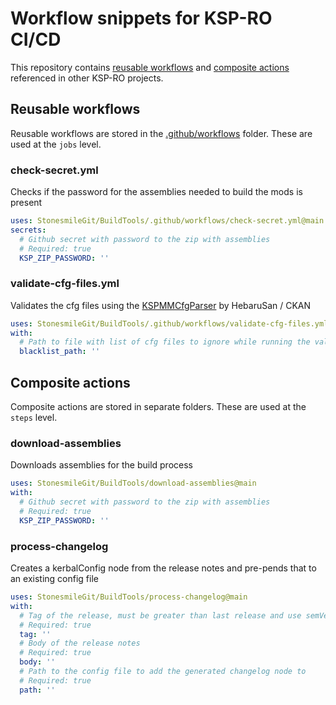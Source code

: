 # Workflow snippets for KSP-RO CI/CD
This repository contains [reusable workflows](https://docs.github.com/en/actions/using-workflows/reusing-workflows) and [composite actions](https://docs.github.com/en/actions/creating-actions/creating-a-composite-action) referenced in other KSP-RO projects.

## Reusable workflows
Reusable workflows are stored in the [.github/workflows](https://github.com/StonesmileGit/BuildTools/tree/main/.github/workflows) folder. These are used at the `jobs` level.
### check-secret.yml
Checks if the password for the assemblies needed to build the mods is present
```yml
uses: StonesmileGit/BuildTools/.github/workflows/check-secret.yml@main
secrets:
  # Github secret with password to the zip with assemblies
  # Required: true
  KSP_ZIP_PASSWORD: ''
```
### validate-cfg-files.yml
Validates the cfg files using the [KSPMMCfgParser](https://github.com/KSP-CKAN/KSPMMCfgParser) by HebaruSan / CKAN
```yml
uses: StonesmileGit/BuildTools/.github/workflows/validate-cfg-files.yml@main
with:
  # Path to file with list of cfg files to ignore while running the validator
  blacklist_path: ''
```


## Composite actions
Composite actions are stored in separate folders. These are used at the `steps` level.
### download-assemblies
Downloads assemblies for the build process
```yml
uses: StonesmileGit/BuildTools/download-assemblies@main
with:
  # Github secret with password to the zip with assemblies
  # Required: true
  KSP_ZIP_PASSWORD: ''
```
### process-changelog
Creates a kerbalConfig node from the release notes and pre-pends that to an existing config file
```yml
uses: StonesmileGit/BuildTools/process-changelog@main
with:
  # Tag of the release, must be greater than last release and use semVer [major.minor.patch.build]
  # Required: true
  tag: ''
  # Body of the release notes
  # Required: true
  body: ''
  # Path to the config file to add the generated changelog node to
  # Required: true
  path: ''
```